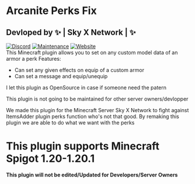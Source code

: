 # Arcanite Perks Fix
Devloped by ✨ | Sky X Network | ✨ 
-
[![Discord](https://badgen.net/badge/icon/discord?icon=discord&label)](https://discord.gg/pTErYjTh5h)
[![Maintenance](https://img.shields.io/badge/Maintained%3F-no-red.svg)](https://bitbucket.org/lbesson/ansi-colors)
[![Website](https://img.shields.io/website-up-down-green-red/http/shields.io.svg)](https://skyxnetwork.net)  
This Minecraft plugin allows you to set on any custom model data of an armor a perk
Features:
- Can set any given effects on equip of a custom armor
- Can set a message and equip/unequip
  
I let this plugin as OpenSource in case if someone need the patern

This plugin is not going to be maintained for other server owners/devlopper

We made this plugin for the Minecraft Server Sky X Network to fight against ItemsAdder plugin perks
function who's not that good. By remaking this plugin we are able to do what we want with the perks

# This plugin supports Minecraft Spigot 1.20-1.20.1
**This plugin will not be edited/Updated for Developers/Server Owners**
